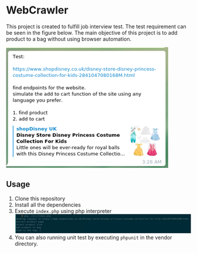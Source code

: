 # WebCrawler

This project is created to fulfill job interview test. The test requirement can be seen in the figure below.
The main objective of this project is to add product to a bag without using browser automation.

![](requirement.png)

## Usage
1. Clone this repository
2. Install all the dependencies
3. Execute `index.php` using php interpreter
![](result.png)
4. You can also running unit test by executing `phpunit` in the vendor directory.
